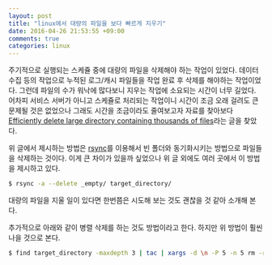 ```yaml
---
layout: post
title: "linux에서 대량의 파일을 보다 빠르게 지우기"
date: 2016-04-26 21:53:55 +09:00
comments: true
categories: linux
---
```

주기적으로 실행되는 스케쥴 중에 대량의 파일을 삭제해야 하는 작업이 있었다. 데이터 수집 등의 작업으로 누적된 로그/캐시 파일들을 작업 완료 후 삭제를 해야하는 작업이었다. 그런데 파일의 수가 워낙에 많다보니 지우는 작업에 소요되는 시간이 너무 길었다. 어차피 서비스 서버가 아니고 스케쥴로 처리되는 작업이니 시간이 조금 오래 걸려도 큰 문제될 것은 없었으나 그래도 시간을 조금이라도 줄여보고자 자료를 찾아보다 [Efficiently delete large directory containing thousands of files](http://unix.stackexchange.com/questions/37329/efficiently-delete-large-directory-containing-thousands-of-files)라는 글을 찾았다.

위 글에서 제시하는 방법은 [rsync](https://en.wikipedia.org/wiki/Rsync)를 이용해서 빈 폴더와 동기화시키는 방법으로 파일들을 삭제하는 것이다. 이게 큰 차이가 있을까 싶었으나 위 글 외에도 여러 곳에서 이 방법을 제시하고 있다.

```bash
$ rsync -a --delete _empty/ target_directory/
```

대량의 파일을 지울 일이 있다면 한번쯤은 시도해 보는 것도 괜찮을 것 같아 소개해 본다.

추가적으로 아래와 같이 병렬 삭제를 하는 것도 방법이라고 한다. 하지만 위 방법이 훨씬 나을 것으로 본다.

```bash
$ find target_directory -maxdepth 3 | tac | xargs -d \n -P 5 -n 5 rm -rf
```
